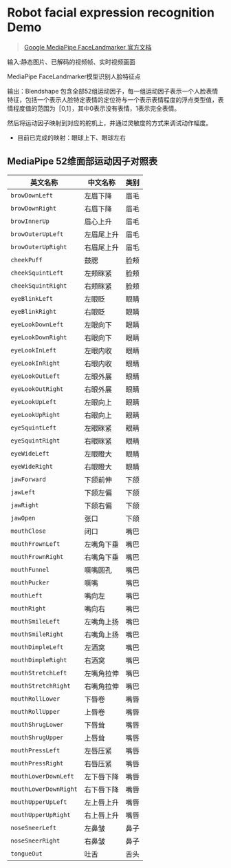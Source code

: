 # Robot facial expression recognition Demo
> [Google MediaPipe FaceLandmarker 官方文档](https://ai.google.dev/edge/mediapipe/solutions/vision/face_landmarker?hl=zh-cn) 


输入:静态图片、已解码的视频帧、实时视频画面

MediaPipe FaceLandmarker模型识别人脸特征点

输出：Blendshape 包含全部52组运动因子，每一组运动因子表示一个人脸表情特征，包括一个表示人脸特定表情的定位符与一个表示表情程度的浮点类型值，表情程度值的范围为［0,1］，其中0表示没有表情，1表示完全表情。

然后将运动因子映射到对应的舵机上，并通过灵敏度的方式来调试动作幅度。

- 目前已完成的映射：眼球上下、眼球左右
 
## MediaPipe 52维面部运动因子对照表
| 英文名称 | 中文名称 | 类别 |
|---------|---------|------|
| `browDownLeft` | 左眉下降 | 眉毛 |
| `browDownRight` | 右眉下降 | 眉毛 |
| `browInnerUp` | 眉心上升 | 眉毛 |
| `browOuterUpLeft` | 左眉尾上升 | 眉毛 |
| `browOuterUpRight` | 右眉尾上升 | 眉毛 |
| `cheekPuff` | 鼓腮 | 脸颊 |
| `cheekSquintLeft` | 左颊眯紧 | 脸颊 |
| `cheekSquintRight` | 右颊眯紧 | 脸颊 |
| `eyeBlinkLeft` | 左眼眨 | 眼睛 |
| `eyeBlinkRight` | 右眼眨 | 眼睛 |
| `eyeLookDownLeft` | 左眼向下 | 眼睛 |
| `eyeLookDownRight` | 右眼向下 | 眼睛 |
| `eyeLookInLeft` | 左眼内收 | 眼睛 |
| `eyeLookInRight` | 右眼内收 | 眼睛 |
| `eyeLookOutLeft` | 左眼外展 | 眼睛 |
| `eyeLookOutRight` | 右眼外展 | 眼睛 |
| `eyeLookUpLeft` | 左眼向上 | 眼睛 |
| `eyeLookUpRight` | 右眼向上 | 眼睛 |
| `eyeSquintLeft` | 左眼眯紧 | 眼睛 |
| `eyeSquintRight` | 右眼眯紧 | 眼睛 |
| `eyeWideLeft` | 左眼瞪大 | 眼睛 |
| `eyeWideRight` | 右眼瞪大 | 眼睛 |
| `jawForward` | 下颌前伸 | 下颌 |
| `jawLeft` | 下颌左偏 | 下颌 |
| `jawRight` | 下颌右偏 | 下颌 |
| `jawOpen` | 张口 | 下颌 |
| `mouthClose` | 闭口 | 嘴巴 |
| `mouthFrownLeft` | 左嘴角下垂 | 嘴巴 |
| `mouthFrownRight` | 右嘴角下垂 | 嘴巴 |
| `mouthFunnel` | 噘嘴圆孔 | 嘴巴 |
| `mouthPucker` | 噘嘴 | 嘴巴 |
| `mouthLeft` | 嘴向左 | 嘴巴 |
| `mouthRight` | 嘴向右 | 嘴巴 |
| `mouthSmileLeft` | 左嘴角上扬 | 嘴巴 |
| `mouthSmileRight` | 右嘴角上扬 | 嘴巴 |
| `mouthDimpleLeft` | 左酒窝 | 嘴巴 |
| `mouthDimpleRight` | 右酒窝 | 嘴巴 |
| `mouthStretchLeft` | 左嘴角拉伸 | 嘴巴 |
| `mouthStretchRight` | 右嘴角拉伸 | 嘴巴 |
| `mouthRollLower` | 下唇卷 | 嘴唇 |
| `mouthRollUpper` | 上唇卷 | 嘴唇 |
| `mouthShrugLower` | 下唇耸 | 嘴唇 |
| `mouthShrugUpper` | 上唇耸 | 嘴唇 |
| `mouthPressLeft` | 左唇压紧 | 嘴唇 |
| `mouthPressRight` | 右唇压紧 | 嘴唇 |
| `mouthLowerDownLeft` | 左下唇下降 | 嘴唇 |
| `mouthLowerDownRight` | 右下唇下降 | 嘴唇 |
| `mouthUpperUpLeft` | 左上唇上升 | 嘴唇 |
| `mouthUpperUpRight` | 右上唇上升 | 嘴唇 |
| `noseSneerLeft` | 左鼻皱 | 鼻子 |
| `noseSneerRight` | 右鼻皱 | 鼻子 |
| `tongueOut` | 吐舌 | 舌头 |
